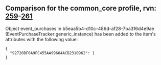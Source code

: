 ## Comparison for the common_core profile, rvn: [259](https://github.com/PRO100KatYT/FortniteProfileRevisions/tree/main/profiles/common_core/259%20common_core.json)-[261](https://github.com/PRO100KatYT/FortniteProfileRevisions/tree/main/profiles/common_core/261%20common_core.json)

Object event_purchases in b5eaa5b4-d10c-486d-af28-7ba316d4e9ae (EventPurchaseTracker:generic_instance) has been added to the item's attributes with the following value:

```
{
  "92720BF0A9FC455AA99604ACB2310962": 1
}
```

<br><br>
